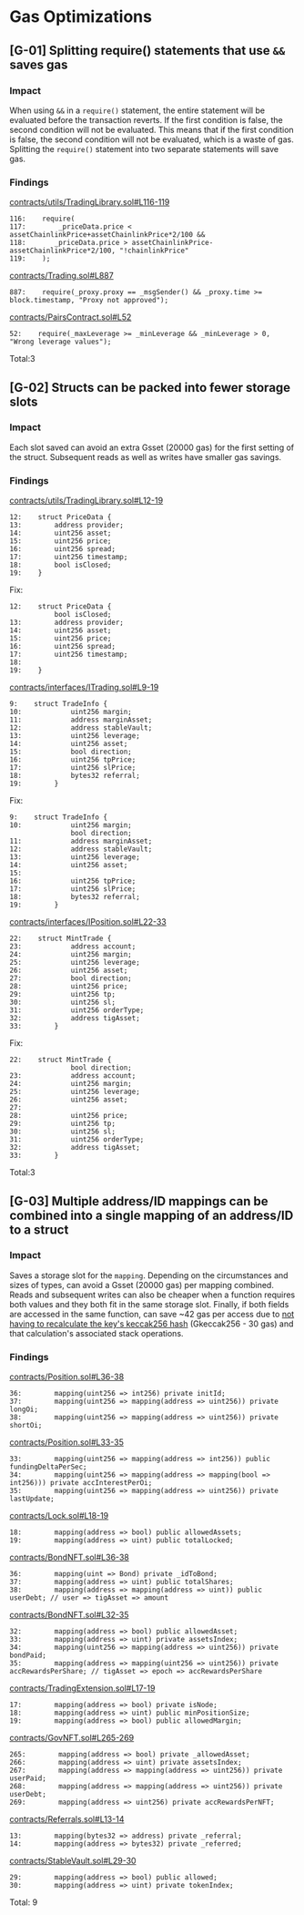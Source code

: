 # Gas Optimizations

## [G-01] Splitting require() statements that use `&&` saves gas

### Impact

When using `&&` in a `require()` statement, the entire statement will be evaluated before the transaction reverts. If the first condition is false, the second condition will not be evaluated. This means that if the first condition is false, the second condition will not be evaluated, which is a waste of gas. Splitting the `require()` statement into two separate statements will save gas.

### Findings

[contracts/utils/TradingLibrary.sol#L116-119](https://github.com/code-423n4/2022-12-tigris/tree/main//contracts/utils/TradingLibrary.sol#L116-119)

```solidity
116:    require(
117:        _priceData.price < assetChainlinkPrice+assetChainlinkPrice*2/100 &&
118:       _priceData.price > assetChainlinkPrice-assetChainlinkPrice*2/100, "!chainlinkPrice"
119:    );
```

[contracts/Trading.sol#L887](https://github.com/code-423n4/2022-12-tigris/tree/main//contracts/Trading.sol#L887)

```solidity
887:    require(_proxy.proxy == _msgSender() && _proxy.time >= block.timestamp, "Proxy not approved");
```

[contracts/PairsContract.sol#L52](https://github.com/code-423n4/2022-12-tigris/tree/main//contracts/PairsContract.sol#L52)

```solidity
52:    require(_maxLeverage >= _minLeverage && _minLeverage > 0, "Wrong leverage values");
```

Total:3

## [G-02] Structs can be packed into fewer storage slots

### Impact

Each slot saved can avoid an extra Gsset (20000 gas) for the first setting of the struct. Subsequent reads as well as writes have smaller gas savings.

### Findings


[contracts/utils/TradingLibrary.sol#L12-19](https://github.com/code-423n4/2022-12-tigris/tree/main//contracts/utils/TradingLibrary.sol#L12-19)

```solidity
12:    struct PriceData {
13:        address provider;
14:        uint256 asset;
15:        uint256 price;
16:        uint256 spread;
17:        uint256 timestamp;
18:        bool isClosed;
19:    }
```

Fix:

```solidity
12:    struct PriceData {
           bool isClosed;
13:        address provider;
14:        uint256 asset;
15:        uint256 price;
16:        uint256 spread;
17:        uint256 timestamp;
18:        
19:    }
```


[contracts/interfaces/ITrading.sol#L9-19](https://github.com/code-423n4/2022-12-tigris/tree/main//contracts/interfaces/ITrading.sol#L9-19)

```solidity
9:    struct TradeInfo {
10:            uint256 margin;
11:            address marginAsset;
12:            address stableVault;
13:            uint256 leverage;
14:            uint256 asset;
15:            bool direction;
16:            uint256 tpPrice;
17:            uint256 slPrice;
18:            bytes32 referral;
19:        }
```

Fix:

```solidity
9:    struct TradeInfo {
10:            uint256 margin;
               bool direction;
11:            address marginAsset;
12:            address stableVault;
13:            uint256 leverage;
14:            uint256 asset;
15:
16:            uint256 tpPrice;
17:            uint256 slPrice;
18:            bytes32 referral;
19:        }
```

[contracts/interfaces/IPosition.sol#L22-33](https://github.com/code-423n4/2022-12-tigris/tree/main//contracts/interfaces/IPosition.sol#L22-33)

```solidity
22:    struct MintTrade {
23:            address account;
24:            uint256 margin;
25:            uint256 leverage;
26:            uint256 asset;
27:            bool direction;
28:            uint256 price;
29:            uint256 tp;
30:            uint256 sl;
31:            uint256 orderType;
32:            address tigAsset;
33:        }
```

Fix:

```solidity
22:    struct MintTrade {
               bool direction;
23:            address account;
24:            uint256 margin;
25:            uint256 leverage;
26:            uint256 asset;
27: 
28:            uint256 price;
29:            uint256 tp;
30:            uint256 sl;
31:            uint256 orderType;
32:            address tigAsset;
33:        }
```

Total:3

## [G-03] Multiple address/ID mappings can be combined into a single mapping of an address/ID to a struct

### Impact

Saves a storage slot for the `mapping`. Depending on the circumstances and sizes of types, can avoid a Gsset (20000 gas) per mapping combined. Reads and subsequent writes can also be cheaper when a function requires both values and they both fit in the same storage slot. Finally, if both fields are accessed in the same function, can save ~42 gas per access due to [not having to recalculate the key's keccak256 hash](https://gist.github.com/IllIllI000/ec23a57daa30a8f8ca8b9681c8ccefb0) (Gkeccak256 - 30 gas) and that calculation's associated stack operations.

### Findings

[contracts/Position.sol#L36-38](https://github.com/code-423n4/2022-12-tigris/tree/main//contracts/Position.sol#L36-38)

```solidity
36:        mapping(uint256 => int256) private initId;
37:        mapping(uint256 => mapping(address => uint256)) private longOi;
38:        mapping(uint256 => mapping(address => uint256)) private shortOi;
```

[contracts/Position.sol#L33-35](https://github.com/code-423n4/2022-12-tigris/tree/main//contracts/Position.sol#L33-35)

```solidity
33:        mapping(uint256 => mapping(address => int256)) public fundingDeltaPerSec;
34:        mapping(uint256 => mapping(address => mapping(bool => int256))) private accInterestPerOi;
35:        mapping(uint256 => mapping(address => uint256)) private lastUpdate;
```

[contracts/Lock.sol#L18-19](https://github.com/code-423n4/2022-12-tigris/tree/main//contracts/Lock.sol#L18-19)

```solidity
18:        mapping(address => bool) public allowedAssets;
19:        mapping(address => uint) public totalLocked;
```

[contracts/BondNFT.sol#L36-38](https://github.com/code-423n4/2022-12-tigris/tree/main//contracts/BondNFT.sol#L36-38)

```solidity
36:        mapping(uint => Bond) private _idToBond;
37:        mapping(address => uint) public totalShares;
38:        mapping(address => mapping(address => uint)) public userDebt; // user => tigAsset => amount
```

[contracts/BondNFT.sol#L32-35](https://github.com/code-423n4/2022-12-tigris/tree/main//contracts/BondNFT.sol#L32-35)

```solidity
32:        mapping(address => bool) public allowedAsset;
33:        mapping(address => uint) private assetsIndex;
34:        mapping(uint256 => mapping(address => uint256)) private bondPaid;
35:        mapping(address => mapping(uint256 => uint256)) private accRewardsPerShare; // tigAsset => epoch => accRewardsPerShare
```

[contracts/TradingExtension.sol#L17-19](https://github.com/code-423n4/2022-12-tigris/tree/main//contracts/TradingExtension.sol#L17-19)

```solidity
17:        mapping(address => bool) private isNode;
18:        mapping(address => uint) public minPositionSize;
19:        mapping(address => bool) public allowedMargin;
```

[contracts/GovNFT.sol#L265-269](https://github.com/code-423n4/2022-12-tigris/tree/main//contracts/GovNFT.sol#L265-269)

```solidity
265:        mapping(address => bool) private _allowedAsset;
266:        mapping(address => uint) private assetsIndex;
267:        mapping(address => mapping(address => uint256)) private userPaid;
268:        mapping(address => mapping(address => uint256)) private userDebt;
269:        mapping(address => uint256) private accRewardsPerNFT;
```

[contracts/Referrals.sol#L13-14](https://github.com/code-423n4/2022-12-tigris/tree/main//contracts/Referrals.sol#L13-14)

```solidity
13:        mapping(bytes32 => address) private _referral;
14:        mapping(address => bytes32) private _referred;
```

[contracts/StableVault.sol#L29-30](https://github.com/code-423n4/2022-12-tigris/tree/main//contracts/StableVault.sol#L29-30)

```solidity
29:        mapping(address => bool) public allowed;
30:        mapping(address => uint) private tokenIndex;
```

Total: 9
